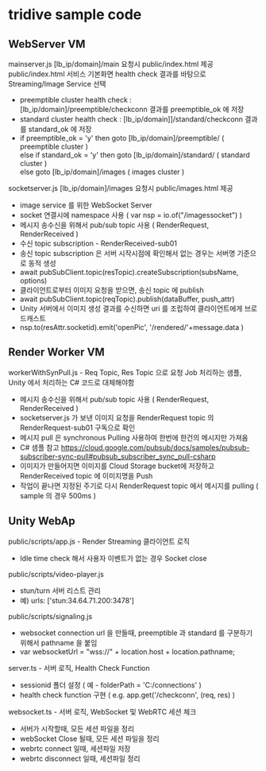 # tridive sample code
## WebServer VM
mainserver.js  [lb_ip/domain]/main 요청시 public/index.html 제공 <br/>
public/index.html 서비스 기본화면 health check 결과를 바탕으로 Streaming/Image Service 선택 <br/>
- preemptible cluster health check : [lb_ip/domain]/preemptible/checkconn 결과를 preemptible_ok 에 저장<br/>
- standard cluster health check : [lb_ip/domain]]/standard/checkconn 결과를 standard_ok 에 저장 <br/>
- if preemptible_ok = 'y' then goto [lb_ip/domain]/preemptible/  ( preemptible cluster ) <br/>
  else if standard_ok = 'y' then goto [lb_ip/domain]/standard/  ( standard cluster ) <br/>
  else goto [lb_ip/domain]/images ( images cluster ) <br/>

socketserver.js  [lb_ip/domain]/images 요청시 public/images.html 제공 <br/>
- image service 를 위한 WebSocket Server <br/>
- socket 연결시에 namespace 사용 ( var nsp = io.of("/imagessocket") )  <br/>
- 메시지 송수신을 위해서 pub/sub topic 사용  ( RenderRequest,   RenderReceived ) <br/>
- 수신 topic subscription - RenderReceived-sub01 <br/>
- 송신 topic subscription 은 서버 시작시점에 확인해서 없는 경우는 서버명 기준으로 동적 생성 <br/>
- await pubSubClient.topic(resTopic).createSubscription(subsName, options) <br/>
- 클라이언트로부터 이미지 요청을 받으면, 송신 topic 에 publish <br/>
- await pubSubClient.topic(reqTopic).publish(dataBuffer, push_attr) <br/>
- Unity 서버에서 이미지 생성 결과를 수신하면 uri 를 조립하여 클라이언트에게 브로드캐스트 <br/>
- nsp.to(resAttr.socketid).emit('openPic', '/rendered/'+message.data ) <br/>

## Render Worker VM
workerWithSynPull.js  -  Req Topic,  Res Topic 으로 요청 Job 처리하는 샘플, Unity 에서 처리하는 C# 코드로 대체해야함 <br/>
- 메시지 송수신을 위해서 pub/sub topic 사용  ( RenderRequest,   RenderReceived ) <br/>
- socketserver.js 가 보낸 이미지 요청을 RenderRequest topic 의 RenderRequest-sub01 구독으로 확인 <br/>
- 메시지 pull 은 synchronous Pulling 사용하여 한번에 한건의 메시지만 가져옴 <br/>
- C# 샘플 참고 https://cloud.google.com/pubsub/docs/samples/pubsub-subscriber-sync-pull#pubsub_subscriber_sync_pull-csharp <br/>
- 이미지가 만들어지면 이미지를 Cloud Storage bucket에 저장하고 RenderReceived topic 에 이미지명을 Push <br/>
- 작업이 끝나면 지정된 주기로 다시 RenderRequest topic 에서 메시지를 pulling ( sample 의 경우 500ms ) <br/>

## Unity WebAp
public/scripts/app.js  -  Render Streaming 클라이언트 로직 <br/>
- Idle time check 해서 사용자 이벤트가 없는 경우 Socket close <br/>

public/scripts/video-player.js <br/>
- stun/turn 서버 리스트 관리 <br/>
- 예) urls: ['stun:34.64.71.200:3478'] <br/>

public/scripts/signaling.js <br/>
- websocket connection url 을 만들때, preemptible 과 standard 를 구분하기 위해서 pathname 을 붙임 <br/>
- var websocketUrl = "wss://" + location.host + location.pathname; <br/>

server.ts - 서버 로직, Health Check Function  <br/>
- sessionid 폴더 설정 ( 예 - folderPath = 'C:/connections' ) <br/>
- health check function 구현 ( e.g.   app.get('/checkconn', (req, res) ) <br/>

websocket.ts  -  서버 로직,  WebSocket 및 WebRTC 세션 체크 <br/>
- 서버가 시작할때, 모든 세션 파일을 정리
- webSocket Close 될때, 모든 세션 파일을 정리
- webrtc connect 일때, 세션파일 저장
- webrtc disconnect 일때, 세션파일 정리

